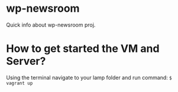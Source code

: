 # wp-newsroom
Quick info about wp-newsroom proj.

# How to get started the VM and Server?
Using the terminal navigate to your lamp folder and run command:
`$ vagrant up`
